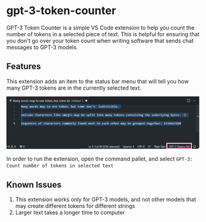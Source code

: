 # gpt-3-token-counter

GPT-3 Token Counter is a simple VS Code extension to help you count the number of tokens in a selected piece of text.
This is helpful for ensuring that you don't go over your token count when writing software that sends chat
messages to GPT-3 models.

## Features
This extension adds an item to the status bar menu that will tell you how many GPT-3 tokens are in the currently selected text.

![Display GPT-3 Tokens in Status Bar](/images/gpt-3-tokens-screen-shot.png?raw=true "Status bar displaying GPT-3 Token Count")

In order to run the extension, open the command pallet, and select `GPT-3: Count number of tokens in selected text`

## Known Issues

1. This extension works only for GPT-3 models, and not other models that may create different tokens for different strings
2. Larger text takes a longer time to computer
   
